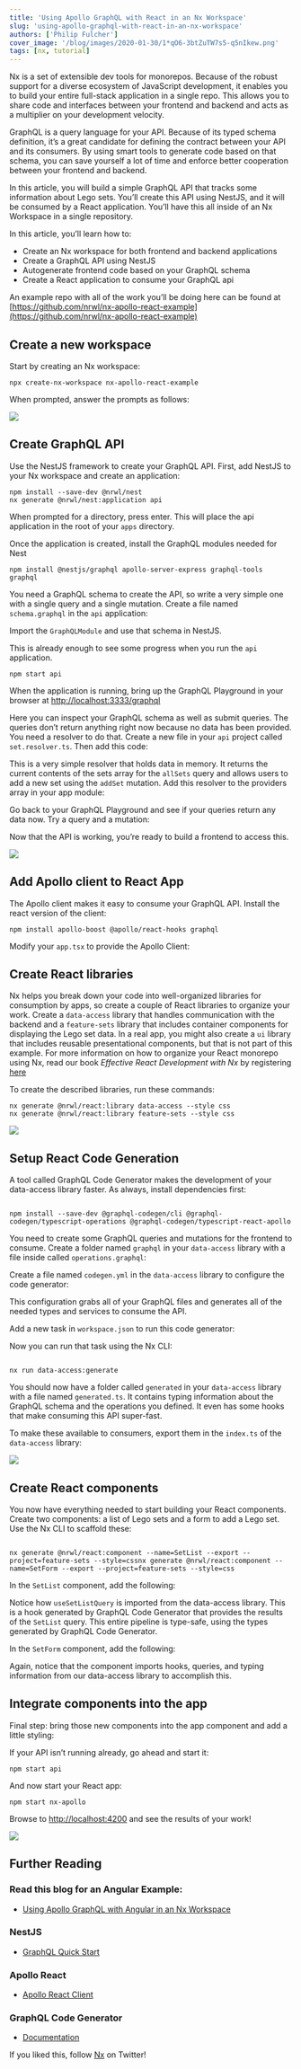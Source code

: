 ```yaml
---
title: 'Using Apollo GraphQL with React in an Nx Workspace'
slug: 'using-apollo-graphql-with-react-in-an-nx-workspace'
authors: ['Philip Fulcher']
cover_image: '/blog/images/2020-01-30/1*qO6-3btZuTW7s5-q5nIkew.png'
tags: [nx, tutorial]
---
```


Nx is a set of extensible dev tools for monorepos. Because of the robust support for a diverse ecosystem of JavaScript development, it enables you to build your entire full-stack application in a single repo. This allows you to share code and interfaces between your frontend and backend and acts as a multiplier on your development velocity.

GraphQL is a query language for your API. Because of its typed schema definition, it’s a great candidate for defining the contract between your API and its consumers. By using smart tools to generate code based on that schema, you can save yourself a lot of time and enforce better cooperation between your frontend and backend.

In this article, you will build a simple GraphQL API that tracks some information about Lego sets. You’ll create this API using NestJS, and it will be consumed by a React application. You’ll have this all inside of an Nx Workspace in a single repository.

In this article, you’ll learn how to:

- Create an Nx workspace for both frontend and backend applications
- Create a GraphQL API using NestJS
- Autogenerate frontend code based on your GraphQL schema
- Create a React application to consume your GraphQL api

An example repo with all of the work you’ll be doing here can be found at [https://github.com/nrwl/nx-apollo-react-example](https://github.com/nrwl/nx-apollo-react-example)

## Create a new workspace

Start by creating an Nx workspace:

```shell
npx create-nx-workspace nx-apollo-react-example
```

When prompted, answer the prompts as follows:

![](/blog/images/2020-01-30/1*17U-yzBfoMgkFpuawnmUnw.avif)

## Create GraphQL API

Use the NestJS framework to create your GraphQL API. First, add NestJS to your Nx workspace and create an application:

```
npm install --save-dev @nrwl/nest
nx generate @nrwl/nest:application api
```

When prompted for a directory, press enter. This will place the api application in the root of your `apps` directory.

Once the application is created, install the GraphQL modules needed for Nest

```
npm install @nestjs/graphql apollo-server-express graphql-tools graphql
```

You need a GraphQL schema to create the API, so write a very simple one with a single query and a single mutation. Create a file named `schema.graphql` in the `api` application:

Import the `GraphQLModule` and use that schema in NestJS.

This is already enough to see some progress when you run the `api` application.

```
npm start api
```

When the application is running, bring up the GraphQL Playground in your browser at [http://localhost:3333/graphql](http://localhost:3333/graphql)

Here you can inspect your GraphQL schema as well as submit queries. The queries don’t return anything right now because no data has been provided. You need a resolver to do that. Create a new file in your `api` project called `set.resolver.ts`. Then add this code:

This is a very simple resolver that holds data in memory. It returns the current contents of the sets array for the `allSets` query and allows users to add a new set using the `addSet` mutation. Add this resolver to the providers array in your app module:

Go back to your GraphQL Playground and see if your queries return any data now. Try a query and a mutation:

Now that the API is working, you’re ready to build a frontend to access this.

![](/blog/images/2020-01-30/1*JiTff85gB4lKHtAhykBGKQ.avif)

## Add Apollo client to React App

The Apollo client makes it easy to consume your GraphQL API. Install the react version of the client:

```
npm install apollo-boost @apollo/react-hooks graphql
```

Modify your `app.tsx` to provide the Apollo Client:

## Create React libraries

Nx helps you break down your code into well-organized libraries for consumption by apps, so create a couple of React libraries to organize your work. Create a `data-access` library that handles communication with the backend and a `feature-sets` library that includes container components for displaying the Lego set data. In a real app, you might also create a `ui` library that includes reusable presentational components, but that is not part of this example. For more information on how to organize your React monorepo using Nx, read our book _Effective React Development with Nx_ by registering [here](https://go.nx.dev/react-book)

To create the described libraries, run these commands:

```
nx generate @nrwl/react:library data-access --style css
nx generate @nrwl/react:library feature-sets --style css
```

![](/blog/images/2020-01-30/1*pt9Ku64TL06IF6O18CT8rA.avif)

## Setup React Code Generation

A tool called GraphQL Code Generator makes the development of your data-access library faster. As always, install dependencies first:

```

npm install --save-dev @graphql-codegen/cli @graphql-codegen/typescript-operations @graphql-codegen/typescript-react-apollo

```

You need to create some GraphQL queries and mutations for the frontend to consume. Create a folder named `graphql` in your `data-access` library with a file inside called `operations.graphql`:

Create a file named `codegen.yml` in the `data-access` library to configure the code generator:

This configuration grabs all of your GraphQL files and generates all of the needed types and services to consume the API.

Add a new task in `workspace.json` to run this code generator:

Now you can run that task using the Nx CLI:

```

nx run data-access:generate

```

You should now have a folder called `generated` in your `data-access` library with a file named `generated.ts`. It contains typing information about the GraphQL schema and the operations you defined. It even has some hooks that make consuming this API super-fast.

To make these available to consumers, export them in the `index.ts` of the `data-access` library:

![](/blog/images/2020-01-30/1*Svkn4vwQQURylN5-XLzURg.avif)

## Create React components

You now have everything needed to start building your React components. Create two components: a list of Lego sets and a form to add a Lego set. Use the Nx CLI to scaffold these:

```

nx generate @nrwl/react:component --name=SetList --export --project=feature-sets --style=cssnx generate @nrwl/react:component --name=SetForm --export --project=feature-sets --style=css

```

In the `SetList` component, add the following:

Notice how `useSetListQuery` is imported from the data-access library. This is a hook generated by GraphQL Code Generator that provides the results of the `SetList` query. This entire pipeline is type-safe, using the types generated by GraphQL Code Generator.

In the `SetForm` component, add the following:

Again, notice that the component imports hooks, queries, and typing information from our data-access library to accomplish this.

## Integrate components into the app

Final step: bring those new components into the app component and add a little styling:

If your API isn’t running already, go ahead and start it:

`npm start api`

And now start your React app:

`npm start nx-apollo`

Browse to [http://localhost:4200](http://localhost:4200) and see the results of your work!

![](/blog/images/2020-01-30/1*xinJYjJKdIwUDScdRVodcQ.avif)

## Further Reading

### **Read this blog for an Angular Example:**

- [Using Apollo GraphQL with Angular in an Nx Workspace](/blog/using-apollo-graphql-with-angular-in-an-nx-workspace)

### NestJS

- [GraphQL Quick Start](https://docs.nestjs.com/graphql/quick-start)

### Apollo React

- [Apollo React Client](https://www.apollographql.com/docs/react/)

### GraphQL Code Generator

- [Documentation](https://graphql-code-generator.com/)

If you liked this, follow [Nx](https://www.twitter.com/NxDevtools) on Twitter!
